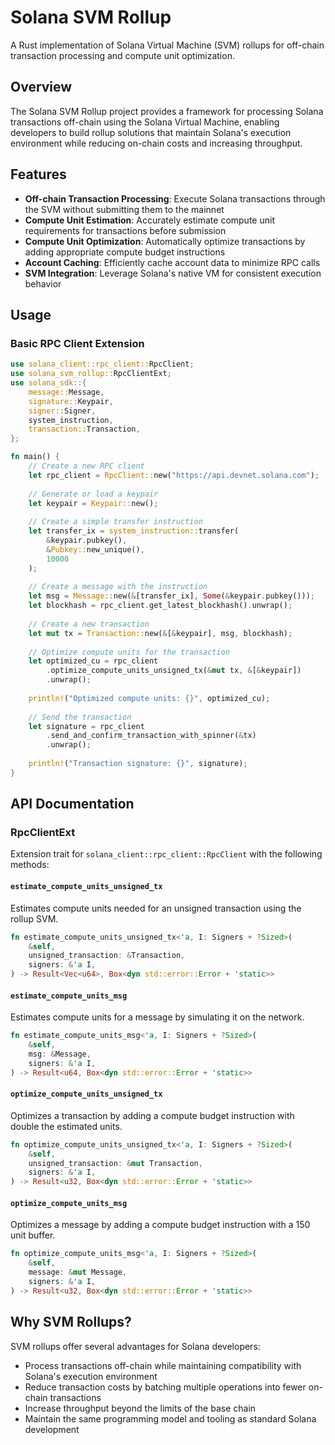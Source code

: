 
# Solana SVM Rollup

A Rust implementation of Solana Virtual Machine (SVM) rollups for off-chain transaction processing and compute unit optimization.

## Overview

The Solana SVM Rollup project provides a framework for processing Solana transactions off-chain using the Solana Virtual Machine, enabling developers to build rollup solutions that maintain Solana's execution environment while reducing on-chain costs and increasing throughput.

## Features

- **Off-chain Transaction Processing**: Execute Solana transactions through the SVM without submitting them to the mainnet
- **Compute Unit Estimation**: Accurately estimate compute unit requirements for transactions before submission
- **Compute Unit Optimization**: Automatically optimize transactions by adding appropriate compute budget instructions
- **Account Caching**: Efficiently cache account data to minimize RPC calls
- **SVM Integration**: Leverage Solana's native VM for consistent execution behavior


## Usage

### Basic RPC Client Extension

```rust
use solana_client::rpc_client::RpcClient;
use solana_svm_rollup::RpcClientExt;
use solana_sdk::{
    message::Message, 
    signature::Keypair, 
    signer::Signer, 
    system_instruction,
    transaction::Transaction,
};

fn main() {
    // Create a new RPC client
    let rpc_client = RpcClient::new("https://api.devnet.solana.com");
    
    // Generate or load a keypair
    let keypair = Keypair::new();
    
    // Create a simple transfer instruction
    let transfer_ix = system_instruction::transfer(
        &keypair.pubkey(), 
        &Pubkey::new_unique(), 
        10000
    );
    
    // Create a message with the instruction
    let msg = Message::new(&[transfer_ix], Some(&keypair.pubkey()));
    let blockhash = rpc_client.get_latest_blockhash().unwrap();
    
    // Create a new transaction
    let mut tx = Transaction::new(&[&keypair], msg, blockhash);
    
    // Optimize compute units for the transaction
    let optimized_cu = rpc_client
        .optimize_compute_units_unsigned_tx(&mut tx, &[&keypair])
        .unwrap();
    
    println!("Optimized compute units: {}", optimized_cu);
    
    // Send the transaction
    let signature = rpc_client
        .send_and_confirm_transaction_with_spinner(&tx)
        .unwrap();
    
    println!("Transaction signature: {}", signature);
}
```


## API Documentation

### RpcClientExt

Extension trait for `solana_client::rpc_client::RpcClient` with the following methods:

#### `estimate_compute_units_unsigned_tx`

Estimates compute units needed for an unsigned transaction using the rollup SVM.

```rust
fn estimate_compute_units_unsigned_tx<'a, I: Signers + ?Sized>(
    &self,
    unsigned_transaction: &Transaction,
    signers: &'a I,
) -> Result<Vec<u64>, Box<dyn std::error::Error + 'static>>
```


#### `estimate_compute_units_msg`

Estimates compute units for a message by simulating it on the network.

```rust
fn estimate_compute_units_msg<'a, I: Signers + ?Sized>(
    &self,
    msg: &Message,
    signers: &'a I,
) -> Result<u64, Box<dyn std::error::Error + 'static>>
```


#### `optimize_compute_units_unsigned_tx`

Optimizes a transaction by adding a compute budget instruction with double the estimated units.

```rust
fn optimize_compute_units_unsigned_tx<'a, I: Signers + ?Sized>(
    &self,
    unsigned_transaction: &mut Transaction,
    signers: &'a I,
) -> Result<u32, Box<dyn std::error::Error + 'static>>
```


#### `optimize_compute_units_msg`

Optimizes a message by adding a compute budget instruction with a 150 unit buffer.

```rust
fn optimize_compute_units_msg<'a, I: Signers + ?Sized>(
    &self,
    message: &mut Message,
    signers: &'a I,
) -> Result<u32, Box<dyn std::error::Error + 'static>>
```



## Why SVM Rollups?

SVM rollups offer several advantages for Solana developers:

- Process transactions off-chain while maintaining compatibility with Solana's execution environment
- Reduce transaction costs by batching multiple operations into fewer on-chain transactions
- Increase throughput beyond the limits of the base chain
- Maintain the same programming model and tooling as standard Solana development


